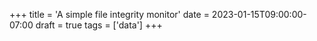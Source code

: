 +++
title = 'A simple file integrity monitor'
date = 2023-01-15T09:00:00-07:00
draft = true
tags = ['data']
+++
